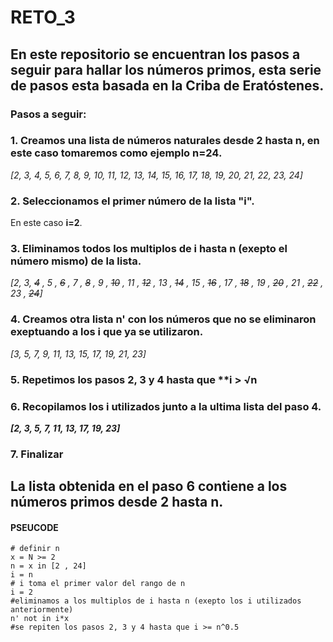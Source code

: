 # RETO_3
## En este repositorio se encuentran los pasos a seguir para hallar los números primos, esta serie de pasos esta basada en la Criba de Eratóstenes.
### Pasos a seguir:
### 1. Creamos una lista de números naturales desde **2** hasta **n**, en este caso tomaremos como ejemplo **n=24**.

*[2, 3, 4, 5, 6, 7, 8, 9, 10, 11, 12, 13, 14, 15, 16, 17, 18, 19, 20, 21, 22, 23, 24]*


### 2. Seleccionamos el primer número de la lista **"i"**.
En este caso **i=2**.


### 3. Eliminamos todos los multiplos de **i** hasta n (exepto el número mismo) de la lista.

 *[2, 3, ~~4~~ , 5 , ~~6~~ , 7 , ~~8~~ , 9 , ~~10~~ , 11 , ~~12~~ , 13 , ~~14~~ , 15 , ~~16~~ , 17 , ~~18~~ , 19 , ~~20~~ , 21 , ~~22~~ , 23 , ~~24~~]*


 ### 4. Creamos otra lista **n'** con los números que no se eliminaron exeptuando a los **i** que ya se utilizaron. 

 *[3, 5, 7, 9, 11, 13, 15, 17, 19, 21, 23]*
 

### 5. Repetimos los pasos **2**, **3** y **4** hasta que **i > **√n**


### 6. Recopilamos los **i** utilizados junto a la ultima lista del **paso 4**. 

***[2, 3, 5, 7, 11, 13, 17, 19, 23]***

### 7. Finalizar


## La lista obtenida en el paso 6 contiene a los números primos desde **2** hasta **n**.

#### PSEUCODE
```pseudode
# definir n
x = N >= 2
n = x in [2 , 24]
i = n 
# i toma el primer valor del rango de n 
i = 2
#eliminamos a los multiplos de i hasta n (exepto los i utilizados anteriormente)
n' not in i*x
#se repiten los pasos 2, 3 y 4 hasta que i >= n^0.5



